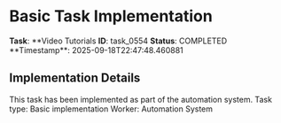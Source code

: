 # Basic Task Implementation

**Task**: **Video Tutorials
**ID**: task_0554
**Status**: COMPLETED
**Timestamp\*\*: 2025-09-18T22:47:48.460881

## Implementation Details

This task has been implemented as part of the automation system.
Task type: Basic implementation
Worker: Automation System
